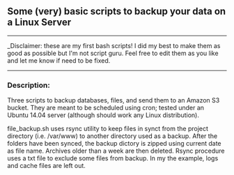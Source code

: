 ## Some (very) basic scripts to backup your data on a Linux Server

* * *

_Disclaimer: these are my first bash scripts! I did my best to make them as good as possible but I'm not script guru.
Feel free to edit them as you like and let me know if need to be fixed.

* * *

### Description:
Three scripts to backup databases, files, and send them to an Amazon S3 bucket.
They are meant to be scheduled using cron; tested under an Ubuntu 14.04 server (although should work any Linux distribution).

file_backup.sh uses rsync utility to keep files in synct from the project directory (i.e. /var/www) to another directory used as a backup.
After the folders have been synced, the backup dictory is zipped using current date as file name.
Archives older than a week are then deleted.
Rsync procedure uses a txt file to exclude some files from backup. In my the example, logs and cache files are left out.